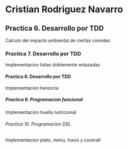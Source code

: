 <h1> Cristian Rodriguez Navarro </h1>
<h2> Practica 6. Desarrollo por TDD </h2>
<p> Calculo del impacto ambiental de ciertas comidas </p>

<h3> Practica 7. Desarrollo por TDD </h3>
<p> Implementacion listas doblemente enlazadas </p>

<h4> Practica 8. Desarrollo por TDD </h4>
<p> Implementacion herencia </p>

<h5> Practica 9. Programacion funcional </h5>
<p> Implementacion huella nutricional </p> 

<h6> Practica 10. Programacion DSL </h6>
<p> Implementacion plato, menu, travis y coverall </p>

